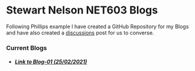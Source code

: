 # Stewart Nelson NET603 Blogs

Following Phillips example I have created a GitHub Repository for my Blogs and have also created a [discussions](https://github.com/StewartNZ/NET603-Blogs/discussions/1) post for us to converse.

### Current Blogs
- ##### [Link to Blog-01 (25/02/2021)](https://stewartnz.github.io/NET603-Blogs/Blogs/Blog-01)
